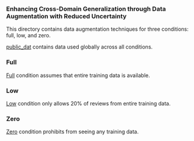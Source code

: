 ### Enhancing Cross-Domain Generalization through Data Augmentation with Reduced Uncertainty

This directory contains data augmentation techniques for three conditions: full, low, and zero.

[public_dat](public_dat) contains data used globally across all conditions.

### Full

[Full](full) condition assumes that entire training data is available.

### Low

[Low](low) condition only allows 20% of reviews from entire training data.

### Zero

[Zero](zero) condition prohibits from seeing any training data.
